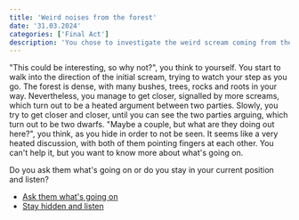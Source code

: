 ```yaml
---
title: 'Weird noises from the forest'
date: '31.03.2024'
categories: ['Final Act']
description: 'You chose to investigate the weird scream coming from the forest.'
---
```


"This could be interesting, so why not?", you think to yourself. You start to walk into the
direction of the initial scream, trying to watch your step as you go. The forest is dense, with many
bushes, trees, rocks and roots in your way. Nevertheless, you manage to get closer, signalled by
more screams, which turn out to be a heated argument between two parties. Slowly, you try to get
closer and closer, until you can see the two parties arguing, which turn out to be two dwarfs.
"Maybe a couple, but what are they doing out here?", you think, as you hide in order to not be seen.
It seems like a very heated discussion, with both of them pointing fingers at each other. You can't
help it, but you want to know more about what's going on. 

Do you ask them what's going on or do you stay in your current position and listen?

- [Ask them what's going on](final_act_warrior_ask_dwarfs)
- [Stay hidden and listen](final_act_warrior_listen_dwarfs)
